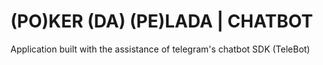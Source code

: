 # (PO)KER (DA) (PE)LADA | CHATBOT

  Application built with the assistance of telegram's chatbot SDK (TeleBot)
